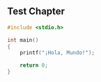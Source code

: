 ## Test Chapter

```C++
#include <stdio.h>

int main()
{
    printf("¡Hola, Mundo!");

    return 0;
}
```